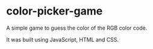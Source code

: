 # color-picker-game

A simple game to guess the color of the RGB color code.

It was built using JavaScript, HTML and CSS.
